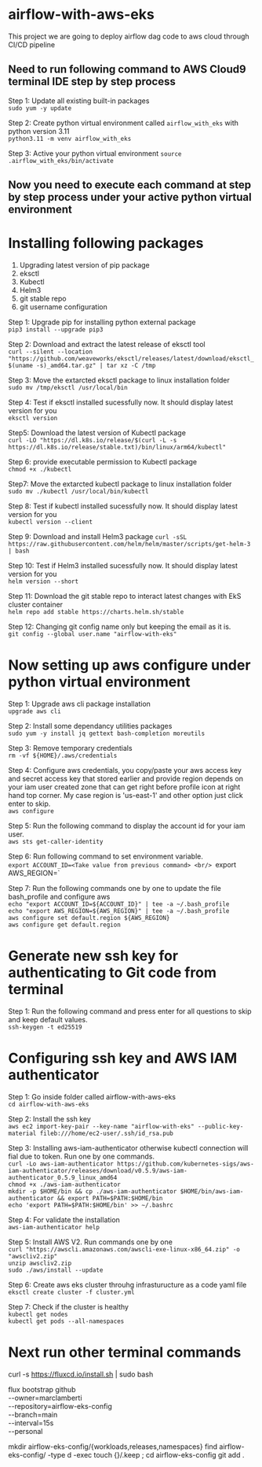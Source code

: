 # airflow-with-aws-eks
This project we are going to deploy airflow dag code to aws cloud through CI/CD pipeline

## Need to run following command to AWS Cloud9 terminal IDE step by step process

Step 1: Update all existing built-in packages <br/>
`sudo yum -y update`

Step 2: Create python virtual environment called `airflow_with_eks` with python version 3.11 <br/>
`python3.11 -m venv airflow_with_eks`

Step 3: Active your python virtual environment
`source .airflow_with_eks/bin/activate`

## Now you need to execute each command at step by step process under your active python virtual environment

# Installing following packages 
1. Upgrading latest version of pip package
2. eksctl
3. Kubectl
4. Helm3
5. git stable repo
6. git username configuration
   
Step 1: Upgrade pip for installing python external package <br/>
`pip3 install --upgrade pip3`

Step 2: Download and extract the latest release of eksctl tool <br/>
`curl --silent --location "https://github.com/weaveworks/eksctl/releases/latest/download/eksctl_$(uname -s)_amd64.tar.gz" | tar xz -C /tmp`

Step 3: Move the extarcted eksctl package to linux installation folder <br/>
`sudo mv /tmp/eksctl /usr/local/bin`

Step 4: Test if eksctl installed sucessfully now. It should display latest version for you <br/>
`eksctl version`

Step5: Download the latest version of Kubectl package <br/>
`curl -LO "https://dl.k8s.io/release/$(curl -L -s https://dl.k8s.io/release/stable.txt)/bin/linux/arm64/kubectl"`

Step 6: provide executable permission to Kubectl package <br/>
`chmod +x ./kubectl`

Step7: Move the extarcted kubectl package to linux installation folder <br/>
`sudo mv ./kubectl /usr/local/bin/kubectl`

Step 8: Test if kubectl installed sucessfully now. It should display latest version for you <br/>
`kubectl version --client`

Step 9: Download and install Helm3 package
`curl -sSL https://raw.githubusercontent.com/helm/helm/master/scripts/get-helm-3 | bash`

Step 10: Test if Helm3 installed sucessfully now. It should display latest version for you <br/>
`helm version --short`

Step 11: Download the git stable repo to interact latest changes with EkS cluster container <br/>
`helm repo add stable https://charts.helm.sh/stable`

Step 12: Changing git config name only but keeping the email as it is. <br/>
`git config --global user.name "airflow-with-eks"`

# Now setting up aws configure under python virtual environment  

Step 1: Upgrade aws cli package installation <br/>
`upgrade aws cli`

Step 2: Install some dependancy utilities packages <br/>
`sudo yum -y install jq gettext bash-completion moreutils`

Step 3: Remove temporary credentials <br/>
`rm -vf ${HOME}/.aws/credentials`

Step 4:  Configure aws credentials, you copy/paste your aws access key and secret access key that stored earlier and provide region depends on your iam user created zone that can get right before profile icon at right hand top corner. My case region is 'us-east-1' and other option just click enter to skip. <br />
`aws configure`

Step 5: Run the following command to display the account id for  your iam user. <br />
`aws sts get-caller-identity`

Step 6: Run following command to set environment variable. <br />
`export ACCOUNT_ID=<Take value from previous command> <br/>
`export AWS_REGION=<Your IAM user Availability>`

Step 7: Run the following commands one by one to update the file bash_profile and configure aws <br />
`echo "export ACCOUNT_ID=${ACCOUNT_ID}" | tee -a ~/.bash_profile` <br/>
`echo "export AWS_REGION=${AWS_REGION}" | tee -a ~/.bash_profile` <br/>
`aws configure set default.region ${AWS_REGION}` <br/>
`aws configure get default.region`

# Generate new ssh key for authenticating to Git code from terminal
Step 1: Run the following command and press enter for all questions to skip and keep default values. <br />
`ssh-keygen -t ed25519`

# Configuring ssh key and AWS IAM authenticator
Step 1: Go inside folder called airflow-with-aws-eks <br />
`cd airflow-with-aws-eks`

Step 2: Install the ssh key <br />
`aws ec2 import-key-pair --key-name "airflow-with-eks" --public-key-material fileb:///home/ec2-user/.ssh/id_rsa.pub`

Step 3: Installing aws-iam-authenticator otherwise kubectl connection will fial due to token. Run one by one commands.<br />
`curl -Lo aws-iam-authenticator https://github.com/kubernetes-sigs/aws-iam-authenticator/releases/download/v0.5.9/aws-iam-authenticator_0.5.9_linux_amd64` <br/>
`chmod +x ./aws-iam-authenticator` <br/>
`mkdir -p $HOME/bin && cp ./aws-iam-authenticator $HOME/bin/aws-iam-authenticator && export PATH=$PATH:$HOME/bin` <br/>
`echo 'export PATH=$PATH:$HOME/bin' >> ~/.bashrc` <br/>

Step 4: For validate the installation <br />
`aws-iam-authenticator help`

Step 5: Install AWS V2. Run commands one by one <br />
`curl "https://awscli.amazonaws.com/awscli-exe-linux-x86_64.zip" -o "awscliv2.zip"`<br/>
`unzip awscliv2.zip` <br/>
`sudo ./aws/install --update`

Step 6: Create aws eks cluster throuhg infrasturucture as a code yaml file <br/>
`eksctl create cluster -f cluster.yml`

Step 7: Check if the cluster is healthy <br/>
`kubectl get nodes`<br/>
`kubectl get pods --all-namespaces`


# Next run other terminal commands
curl -s https://fluxcd.io/install.sh | sudo bash

flux bootstrap github \
  --owner=marclamberti \
  --repository=airflow-eks-config \
  --branch=main \
  --interval=15s \
  --personal

mkdir airflow-eks-config/{workloads,releases,namespaces}
find airflow-eks-config/ -type d -exec touch {}/.keep \;
cd airflow-eks-config
git add .





